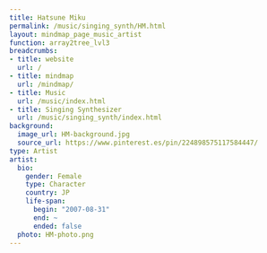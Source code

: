 ```yaml
---
title: Hatsune Miku
permalink: /music/singing_synth/HM.html
layout: mindmap_page_music_artist
function: array2tree_lvl3
breadcrumbs:
- title: website
  url: /
- title: mindmap
  url: /mindmap/
- title: Music
  url: /music/index.html
- title: Singing Synthesizer
  url: /music/singing_synth/index.html
background:
  image_url: HM-background.jpg
  source_url: https://www.pinterest.es/pin/224898575117584447/
type: Artist
artist:
  bio:
    gender: Female
    type: Character
    country: JP
    life-span:
      begin: "2007-08-31"
      end: ~
      ended: false
  photo: HM-photo.png
---
```

